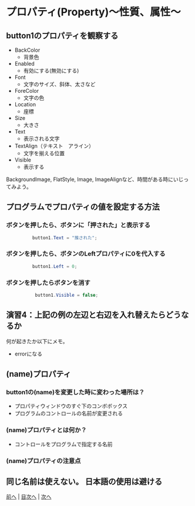 # プロパティ(Property)～性質、属性～

## button1のプロパティを観察する

- BackColor
  - 背景色
- Enabled
  - 有効にする(無効にする)
- Font
  - 文字のサイズ、斜体、太さなど
- ForeColor
  - 文字の色
- Location
  - 座標
- Size
  - 大きさ
- Text
  - 表示される文字
- TextAlign（テキスト　アライン）
  - 文字を揃える位置
- Visible
  - 表示する

BackgroundImage, FlatStyle, Image, ImageAlignなど、時間がある時にいじってみよう。

## プログラムでプロパティの値を設定する方法
### ボタンを押したら、ボタンに「押された」と表示する

```cs
　　　　　　button1.Text = "推された";
```

### ボタンを押したら、ボタンのLeftプロパティに0を代入する

```cs
　　　　　　button1.Left = 0;
```

### ボタンを押したらボタンを消す

```cs
　　　　　　 button1.Visible = false;
```

## 演習4：上記の例の左辺と右辺を入れ替えたらどうなるか
何が起きたか以下にメモ。

- errorになる

## (name)プロパティ
### button1の(name)を変更した時に変わった場所は？

- プロパティウィンドウのすぐ下のコンボボックス
- プログラムのコントロールの名前が変更される

### (name)プロパティとは何か？

- コントロールをプログラムで指定する名前

### (name)プロパティの注意点

同じ名前は使えない。 日本語の使用は避ける
---

[前へ](03.md) | [目次へ](README.md#%E7%9B%AE%E6%AC%A1) | [次へ](05.md)
